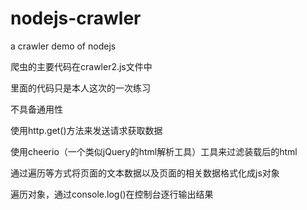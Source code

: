 # nodejs-crawler
a crawler demo of nodejs

爬虫的主要代码在crawler2.js文件中

里面的代码只是本人这次的一次练习

不具备通用性

使用http.get()方法来发送请求获取数据

使用cheerio（一个类似jQuery的html解析工具）工具来过滤装载后的html

通过遍历等方式将页面的文本数据以及页面的相关数据格式化成js对象

遍历对象，通过console.log()在控制台逐行输出结果

